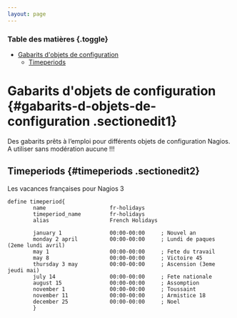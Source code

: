 ```yaml
---
layout: page
---
```


### Table des matières {.toggle}

-   [Gabarits d'objets de
    configuration](templates.html#gabarits-d-objets-de-configuration)
    -   [Timeperiods](templates.html#timeperiods)

Gabarits d'objets de configuration {#gabarits-d-objets-de-configuration .sectionedit1}
==================================

Des gabarits prêts à l’emploi pour différents objets de configuration
Nagios. A utiliser sans modération aucune !!!

Timeperiods {#timeperiods .sectionedit2}
-----------

Les vacances françaises pour Nagios 3

~~~
define timeperiod{
        name                    fr-holidays
        timeperiod_name         fr-holidays
        alias                   French Holidays

        january 1               00:00-00:00     ; Nouvel an
        monday 2 april          00:00-00:00     ; Lundi de paques (2eme lundi avril)
        may 1                   00:00-00:00     ; Fete du travail
        may 8                   00:00-00:00     ; Victoire 45
        thursday 3 may          00:00-00:00     ; Ascension (3eme jeudi mai)
        july 14                 00:00-00:00     ; Fete nationale
        august 15               00:00-00:00     ; Assomption
        november 1              00:00-00:00     ; Toussaint  
        november 11             00:00-00:00     ; Armistice 18
        december 25             00:00-00:00     ; Noel
        }
~~~
